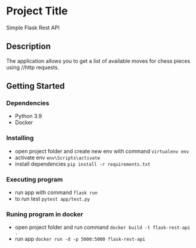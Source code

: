 # Project Title

Simple Flask Rest API

## Description

The application allows you to get a list of available moves for chess pieces using //http requests.

## Getting Started

### Dependencies

* Python 3.9
* Docker

### Installing

* open project folder and create new env with command `virtualenv env`
* activate env `env\Scripts\activate`
* install dependencies `pip install -r requirements.txt`

### Executing program

* run app with command `flask run`
* to run test `pytest app/test.py`

### Runing program in docker

* open project folder and run command `docker build -t flask-rest-api .`
* run app `docker run -d -p 5000:5000 flask-rest-api`

